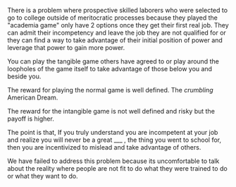 There is a problem where prospective skilled laborers who were selected to go to college outside of meritocratic processes because they played the "academia game" only have 2 options once they get their first real job. They can admit their incompetency and leave the job they are not qualified for or they can find a way to take advantage of their initial position of power and leverage that power to gain more power. 

You can play the tangible game others have agreed to or play around the loopholes of the game itself to take advantage of those below you and beside you.

The reward for playing the normal game is well defined. The *crumbling* American Dream. 

The reward for the intangible game is not well defined and risky but the payoff is higher.

The point is that, If you truly understand you are incompetent at your job and realize you will never be a great ___ , the thing you went to school for, then you are incentivized to mislead and take advantage of others.

We have failed to address this problem because its uncomfortable to talk about the reality where people are not fit to do what they were trained to do or what they want to do.